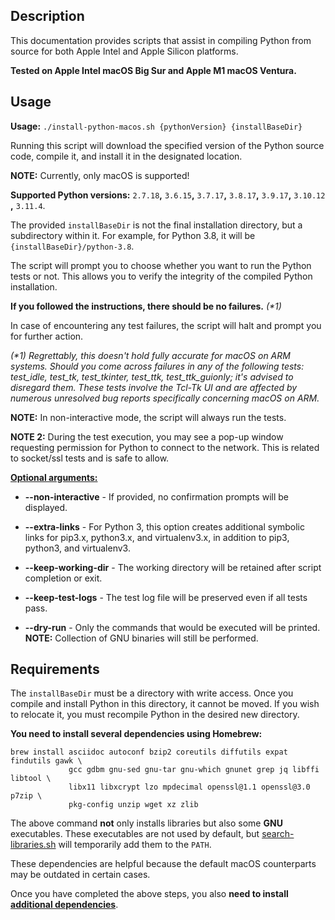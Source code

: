 ## Description

This documentation provides scripts that assist in compiling Python from source for both Apple Intel and Apple Silicon platforms.

**Tested on Apple Intel macOS Big Sur and Apple M1 macOS Ventura.**

## Usage

**Usage:** `./install-python-macos.sh {pythonVersion} {installBaseDir}`

Running this script will download the specified version of the Python source code, compile it, and install it in the designated location.

**NOTE:** Currently, only macOS is supported!

**Supported Python versions:** `2.7.18`**,** `3.6.15`**,** `3.7.17`**,** `3.8.17`**,** `3.9.17`**,** `3.10.12`
**,** `3.11.4`.

The provided `installBaseDir` is not the final installation directory, but a subdirectory within it.
For example, for Python 3.8, it will be `{installBaseDir}/python-3.8`.

The script will prompt you to choose whether you want to run the Python tests or not.
This allows you to verify the integrity of the compiled Python installation.

**If you followed the instructions, there should be no failures.** _(*1)_

In case of encountering any test failures, the script will halt and prompt you for further action.

_(*1) Regrettably, this doesn't hold fully accurate for macOS on ARM systems. Should you come across failures in any of the
following tests: test_idle, test_tk, test_tkinter, test_ttk, test_ttk_guionly; it's advised to disregard them. These tests
involve the Tcl-Tk UI and are affected by numerous unresolved bug reports specifically concerning macOS on ARM._

**NOTE:** In non-interactive mode, the script will always run the tests.

**NOTE 2:** During the test execution, you may see a pop-up window requesting permission for Python to connect to the network.
This is related to socket/ssl tests and is safe to allow.

<ins>**Optional arguments:**</ins>

* **--non-interactive** - If provided, no confirmation prompts will be displayed.

* **--extra-links** - For Python 3, this option creates additional symbolic links for pip3.x, python3.x, and virtualenv3.x,
  in addition to pip3, python3, and virtualenv3.

* **--keep-working-dir** - The working directory will be retained after script completion or exit.

* **--keep-test-logs** - The test log file will be preserved even if all tests pass.

* **--dry-run** - Only the commands that would be executed will be printed. **NOTE:** Collection of GNU binaries will still be performed.

## Requirements

The `installBaseDir` must be a directory with write access.
Once you compile and install Python in this directory, it cannot be moved.
If you wish to relocate it, you must recompile Python in the desired new directory.

**You need to install several dependencies using Homebrew:**

```shell
brew install asciidoc autoconf bzip2 coreutils diffutils expat findutils gawk \
             gcc gdbm gnu-sed gnu-tar gnu-which gnunet grep jq libffi libtool \
             libx11 libxcrypt lzo mpdecimal openssl@1.1 openssl@3.0 p7zip \
             pkg-config unzip wget xz zlib
```

The above command **not** only installs libraries but also some **GNU** executables.
These executables are not used by default, but [search-libraries.sh](libraries/search-libraries.sh) will temporarily add them to the `PATH`.

These dependencies are helpful because the default macOS counterparts may be outdated in certain cases.

Once you have completed the above steps, you also **need to install [additional dependencies](formulas)**.
